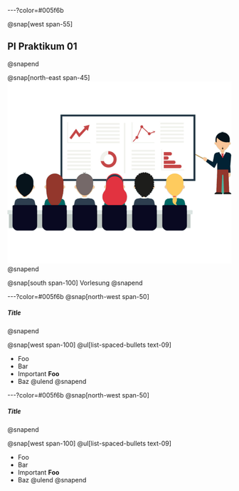 ---?color=#005f6b

@snap[west span-55]
## PI Praktikum 01
@snapend

@snap[north-east span-45]
![IMAGE](assets/img/presentation.png)
@snapend

@snap[south span-100]
Vorlesung
@snapend


---?color=#005f6b
@snap[north-west span-50]
##### Title
@snapend

@snap[west span-100]
@ul[list-spaced-bullets text-09]
- Foo
- Bar
- Important **Foo**
- Baz
@ulend
@snapend

---?color=#005f6b
@snap[north-west span-50]
##### Title
@snapend

@snap[west span-100]
@ul[list-spaced-bullets text-09]
- Foo
- Bar
- Important **Foo**
- Baz
@ulend
@snapend
